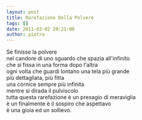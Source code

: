 ```yaml
---
layout: post
title: Rarefazione Della Polvere
tags: []
date: 2011-03-02 20:21:00
author: pietro
---
```

<div dir="ltr" style="text-align: left">Se finisse la polvere<br/>nel candore di uno sguardo che spazia all'infinito<br/>che si fissa in una forma dopo l'altra<br/>ogni volta che guardi lontano una tela più grande<br/>più dettagliata, più fitta<br/>una cornice sempre più infinita<br/>mentre si dirada il pulviscolo<br/>tutta questa rarefazione è un presagio di meraviglia<br/>è un finalmente è il sospiro che aspettavo<br/>è una gioia ed un sollievo.<br/>
